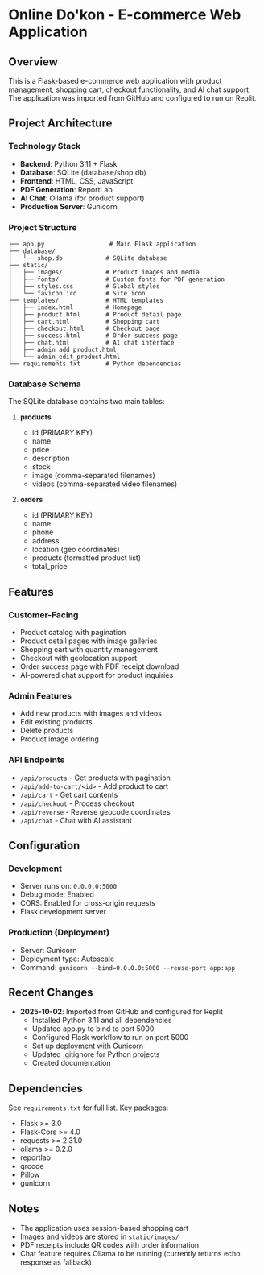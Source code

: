 # Online Do'kon - E-commerce Web Application

## Overview
This is a Flask-based e-commerce web application with product management, shopping cart, checkout functionality, and AI chat support. The application was imported from GitHub and configured to run on Replit.

## Project Architecture

### Technology Stack
- **Backend**: Python 3.11 + Flask
- **Database**: SQLite (database/shop.db)
- **Frontend**: HTML, CSS, JavaScript
- **PDF Generation**: ReportLab
- **AI Chat**: Ollama (for product support)
- **Production Server**: Gunicorn

### Project Structure
```
├── app.py                  # Main Flask application
├── database/
│   └── shop.db            # SQLite database
├── static/
│   ├── images/            # Product images and media
│   ├── fonts/             # Custom fonts for PDF generation
│   ├── styles.css         # Global styles
│   └── favicon.ico        # Site icon
├── templates/             # HTML templates
│   ├── index.html         # Homepage
│   ├── product.html       # Product detail page
│   ├── cart.html          # Shopping cart
│   ├── checkout.html      # Checkout page
│   ├── success.html       # Order success page
│   ├── chat.html          # AI chat interface
│   ├── admin_add_product.html
│   └── admin_edit_product.html
└── requirements.txt       # Python dependencies
```

### Database Schema
The SQLite database contains two main tables:

1. **products**
   - id (PRIMARY KEY)
   - name
   - price
   - description
   - stock
   - image (comma-separated filenames)
   - videos (comma-separated video filenames)

2. **orders**
   - id (PRIMARY KEY)
   - name
   - phone
   - address
   - location (geo coordinates)
   - products (formatted product list)
   - total_price

## Features

### Customer-Facing
- Product catalog with pagination
- Product detail pages with image galleries
- Shopping cart with quantity management
- Checkout with geolocation support
- Order success page with PDF receipt download
- AI-powered chat support for product inquiries

### Admin Features
- Add new products with images and videos
- Edit existing products
- Delete products
- Product image ordering

### API Endpoints
- `/api/products` - Get products with pagination
- `/api/add-to-cart/<id>` - Add product to cart
- `/api/cart` - Get cart contents
- `/api/checkout` - Process checkout
- `/api/reverse` - Reverse geocode coordinates
- `/api/chat` - Chat with AI assistant

## Configuration

### Development
- Server runs on: `0.0.0.0:5000`
- Debug mode: Enabled
- CORS: Enabled for cross-origin requests
- Flask development server

### Production (Deployment)
- Server: Gunicorn
- Deployment type: Autoscale
- Command: `gunicorn --bind=0.0.0.0:5000 --reuse-port app:app`

## Recent Changes
- **2025-10-02**: Imported from GitHub and configured for Replit
  - Installed Python 3.11 and all dependencies
  - Updated app.py to bind to port 5000
  - Configured Flask workflow to run on port 5000
  - Set up deployment with Gunicorn
  - Updated .gitignore for Python projects
  - Created documentation

## Dependencies
See `requirements.txt` for full list. Key packages:
- Flask >= 3.0
- Flask-Cors >= 4.0
- requests >= 2.31.0
- ollama >= 0.2.0
- reportlab
- qrcode
- Pillow
- gunicorn

## Notes
- The application uses session-based shopping cart
- Images and videos are stored in `static/images/`
- PDF receipts include QR codes with order information
- Chat feature requires Ollama to be running (currently returns echo response as fallback)

